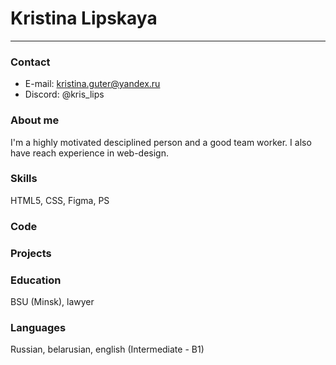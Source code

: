 # Kristina Lipskaya
***********
### Contact
* E-mail: kristina.guter@yandex.ru
* Discord: @kris_lips
### About me
I'm a highly motivated desciplined person and a good team worker.  I also have reach experience in web-design.
### Skills
HTML5, CSS, Figma, PS
### Code

### Projects

### Education
BSU (Minsk), lawyer
### Languages
Russian, belarusian, english (Intermediate - B1)

